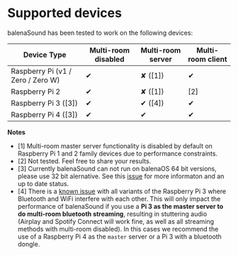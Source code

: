 
# Supported devices

balenaSound has been tested to work on the following devices:

| Device Type  | Multi-room disabled | Multi-room server | Multi-room client |
| ------------- | ------------- | ------------- | ------------- |
| Raspberry Pi (v1 / Zero / Zero W) | ✔ | ✘ ([1]) | ✔ |
| Raspberry Pi 2 | ✔ | ✘ ([1]) | [2] | 
| Raspberry Pi 3 ([3]) | ✔ | ✔ ([4]) | ✔ | 
| Raspberry Pi 4 ([3]) | ✔ | ✔ | ✔ | 


**Notes**
- [1] Multi-room master server functionality is disabled by default on Raspberry Pi 1 and 2 family devices due to performance constraints.
- [2] Not tested. Feel free to share your results.
- [3] Currently balenaSound can not run on balenaOS 64 bit versions, please use 32 bit alernative. See this [issue](https://github.com/balenalabs/balena-sound/issues/82) for more informaton and an up to date status.
- [4] There is a [known issue](https://github.com/raspberrypi/linux/issues/1444) with all variants of the Raspberry Pi 3 where Bluetooth and WiFi interfere with each other. This will only impact the performance of balenaSound if you use a **Pi 3 as the master server to do multi-room bluetooth streaming**, resulting in stuttering audio (Airplay and Spotify Connect will work fine, as well as all streaming methods with multi-room disabled). In this cases we recommend the use of a Raspberry Pi 4 as the `master` server or a Pi 3 with a bluetooth dongle.